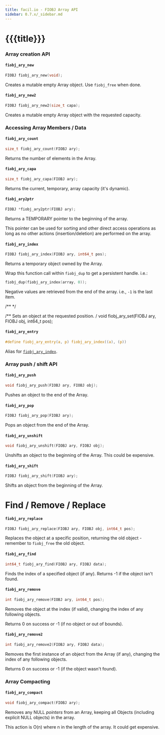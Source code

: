 ```yaml
---
title: facil.io - FIOBJ Array API
sidebar: 0.7.x/_sidebar.md
---
```

# {{{title}}}

### Array creation API

#### `fiobj_ary_new`

```c
FIOBJ fiobj_ary_new(void);
```

Creates a mutable empty Array object. Use `fiobj_free` when done.

#### `fiobj_ary_new2`

```c
FIOBJ fiobj_ary_new2(size_t capa);
```

Creates a mutable empty Array object with the requested capacity.

### Accessing Array Members / Data

#### `fiobj_ary_count`

```c
size_t fiobj_ary_count(FIOBJ ary);
```

Returns the number of elements in the Array.

#### `fiobj_ary_capa`

```c
size_t fiobj_ary_capa(FIOBJ ary);
```

Returns the current, temporary, array capacity (it's dynamic).

#### `fiobj_ary2ptr`

```c
FIOBJ *fiobj_ary2ptr(FIOBJ ary);
```
Returns a TEMPORARY pointer to the beginning of the array.

This pointer can be used for sorting and other direct access operations as long as no other actions (insertion/deletion) are performed on the array.

#### `fiobj_ary_index`

```c
FIOBJ fiobj_ary_index(FIOBJ ary, int64_t pos);
```

Returns a temporary object owned by the Array.

Wrap this function call within `fiobj_dup` to get a persistent handle. i.e.:

```c
fiobj_dup(fiobj_ary_index(array, 0));
```


Negative values are retrieved from the end of the array. i.e., `-1` is the last item.

/**  */

/**
Sets an object at the requested position.
/
void fiobj_ary_set(FIOBJ ary, FIOBJ obj, int64_t pos);

#### `fiobj_ary_entry`

```c
#define fiobj_ary_entry(a, p) fiobj_ary_index((a), (p))

```

Alias for [`fiobj_ary_index`](#fiobj_ary_index).

### Array push / shift API

#### `fiobj_ary_push`

```c
void fiobj_ary_push(FIOBJ ary, FIOBJ obj);
```

Pushes an object to the end of the Array.

#### `fiobj_ary_pop`

```c
FIOBJ fiobj_ary_pop(FIOBJ ary);
```

Pops an object from the end of the Array.

#### `fiobj_ary_unshift`

```c
void fiobj_ary_unshift(FIOBJ ary, FIOBJ obj);
```

Unshifts an object to the beginning of the Array. This could be expensive.

#### `fiobj_ary_shift`

```c
FIOBJ fiobj_ary_shift(FIOBJ ary);
```

Shifts an object from the beginning of the Array.

# Find / Remove / Replace


#### `fiobj_ary_replace`

```c
FIOBJ fiobj_ary_replace(FIOBJ ary, FIOBJ obj, int64_t pos);
```

Replaces the object at a specific position, returning the old object -
remember to `fiobj_free` the old object.

#### `fiobj_ary_find`

```c
int64_t fiobj_ary_find(FIOBJ ary, FIOBJ data);
```

Finds the index of a specified object (if any). Returns -1 if the object
isn't found.

#### `fiobj_ary_remove`

```c
int fiobj_ary_remove(FIOBJ ary, int64_t pos);
```

Removes the object at the index (if valid), changing the index of any
following objects.

Returns 0 on success or -1 (if no object or out of bounds).

#### `fiobj_ary_remove2`

```c
int fiobj_ary_remove2(FIOBJ ary, FIOBJ data);
```

Removes the first instance of an object from the Array (if any), changing the
index of any following objects.

Returns 0 on success or -1 (if the object wasn't found).

### Array Compacting

#### `fiobj_ary_compact`

```c
void fiobj_ary_compact(FIOBJ ary);
```

Removes any NULL *pointers* from an Array, keeping all Objects (including
explicit NULL objects) in the array.

This action is O(n) where n in the length of the array.
It could get expensive.
